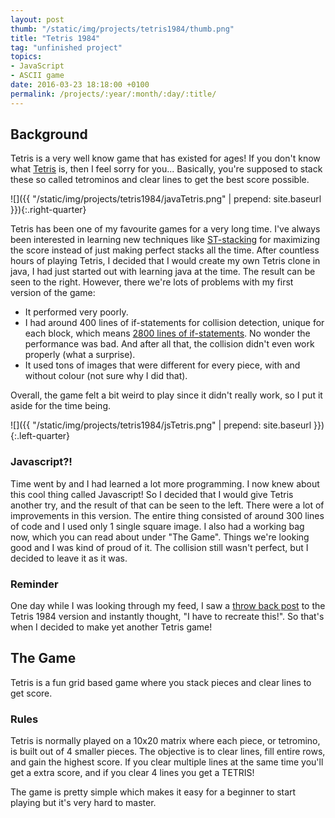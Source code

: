 ```yaml
---
layout: post
thumb: "/static/img/projects/tetris1984/thumb.png"
title: "Tetris 1984"
tag: "unfinished project"
topics:
- JavaScript
- ASCII game
date: 2016-03-23 18:18:00 +0100
permalink: /projects/:year/:month/:day/:title/
---
```



## Background
Tetris is a very well know game that has existed for ages! If you don't know what [Tetris](https://en.wikipedia.org/wiki/Tetris) is, then I feel sorry for you...
Basically, you're supposed to stack these so called tetrominos and clear lines to get the best score possible.

![]({{ "/static/img/projects/tetris1984/javaTetris.png" | prepend: site.baseurl }}){:.right-quarter}

Tetris has been one of my favourite games for a very long time.
I've always been interested in learning new techniques like [ST-stacking](http://tetris.wikia.com/wiki/ST_Stacking) for maximizing the score instead of just making perfect stacks all the time.
After countless hours of playing Tetris, I decided that I would create my own Tetris clone in java, I had just started out with learning java at the time.
The result can be seen to the right.
However, there we're lots of problems with my first version of the game:

* It performed very poorly.
* I had around 400 lines of if-statements for collision detection, unique for each block, which means [2800 lines of if-statements](http://38.media.tumblr.com/1e25b6e3621f355ae89cc3eb057307f8/tumblr_mlrl1nT0Lb1rlnnz9o1_500.gif). No wonder the performance was bad.  And after all that, the collision didn't even work properly (what a surprise).
* It used tons of images that were different for every piece, with and without colour (not sure why I did that).

Overall, the game felt a bit weird to play since it didn't really work, so I put it aside for the time being.

![]({{ "/static/img/projects/tetris1984/jsTetris.png" | prepend: site.baseurl }}){:.left-quarter}

### Javascript?!

Time went by and I had learned a lot more programming.
I now knew about this cool thing called Javascript!
So I decided that I would give Tetris another try, and the result of that can be seen to the left.
There were a lot of improvements in this version.
The entire thing consisted of around 300 lines of code and I used only 1 single square image.
I also had a working bag now, which you can read about under "The Game".
Things we're looking good and I was kind of proud of it.
The collision still wasn't perfect, but I decided to leave it as it was.

### Reminder
One day while I was looking through my feed, I saw a [throw back post](https://www.facebook.com/Tetris/photos/a.261961237181794.69437.193637694014149/940355379342373) to the Tetris 1984 version and instantly thought, "I have to recreate this!". So that's when I decided to make yet another Tetris game!


## The Game
Tetris is a fun grid based game where you stack pieces and clear lines to get score.

### Rules
Tetris is normally played on a 10x20 matrix where each piece, or tetromino, is built out of 4 smaller pieces.
The objective is to clear lines, fill entire rows, and gain the highest score.
If you clear multiple lines at the same time you'll get a extra score, and if you clear 4 lines you get a TETRIS!

The game is pretty simple which makes it easy for a beginner to start playing but it's very hard to master.
